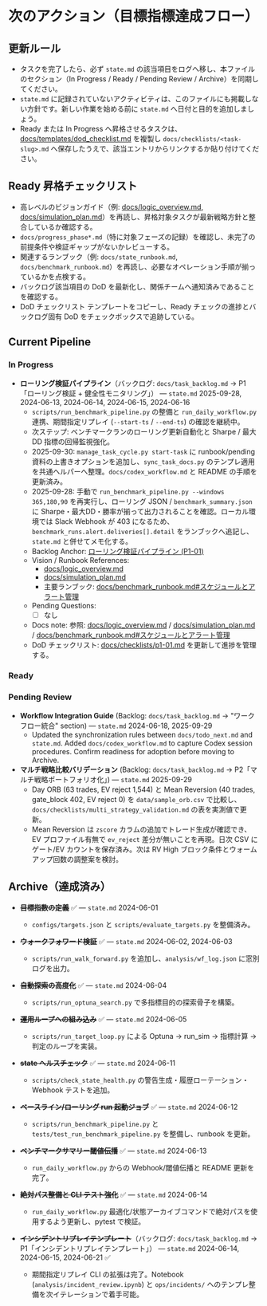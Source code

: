 # 次のアクション（目標指標達成フロー）

## 更新ルール
- タスクを完了したら、必ず `state.md` の該当項目をログへ移し、本ファイルのセクション（In Progress / Ready / Pending Review / Archive）を同期してください。
- `state.md` に記録されていないアクティビティは、このファイルにも掲載しない方針です。新しい作業を始める前に `state.md` へ日付と目的を追加しましょう。
- Ready または In Progress へ昇格させるタスクは、[docs/templates/dod_checklist.md](docs/templates/dod_checklist.md) を複製し `docs/checklists/<task-slug>.md` へ保存したうえで、該当エントリからリンクするか貼り付けてください。

## Ready 昇格チェックリスト
- 高レベルのビジョンガイド（例: [docs/logic_overview.md](docs/logic_overview.md), [docs/simulation_plan.md](docs/simulation_plan.md)）を再読し、昇格対象タスクが最新戦略方針と整合しているか確認する。
- `docs/progress_phase*.md`（特に対象フェーズの記録）を確認し、未完了の前提条件や検証ギャップがないかレビューする。
- 関連するランブック（例: `docs/state_runbook.md`, `docs/benchmark_runbook.md`）を再読し、必要なオペレーション手順が揃っているかを点検する。
- バックログ該当項目の DoD を最新化し、関係チームへ通知済みであることを確認する。
- DoD チェックリスト テンプレートをコピーし、Ready チェックの進捗とバックログ固有 DoD をチェックボックスで追跡している。

## Current Pipeline

### In Progress

- **ローリング検証パイプライン**（バックログ: `docs/task_backlog.md` → P1「ローリング検証 + 健全性モニタリング」） — `state.md` 2025-09-28, 2024-06-13, 2024-06-14, 2024-06-15, 2024-06-16 <!-- anchor: docs/task_backlog.md#p1-01-ローリング検証パイプライン -->
  - `scripts/run_benchmark_pipeline.py` の整備と `run_daily_workflow.py` 連携、期間指定リプレイ (`--start-ts` / `--end-ts`) の確認を継続中。
  - 次ステップ: ベンチマークランのローリング更新自動化と Sharpe / 最大 DD 指標の回帰監視強化。
  - 2025-09-30: `manage_task_cycle.py start-task` に runbook/pending 資料の上書きオプションを追加し、`sync_task_docs.py` のテンプレ適用を共通ヘルパーへ整理。`docs/codex_workflow.md` と README の手順を更新済み。
  - 2025-09-28: 手動で `run_benchmark_pipeline.py --windows 365,180,90` を再実行し、ローリング JSON / `benchmark_summary.json` に Sharpe・最大DD・勝率が揃って出力されることを確認。ローカル環境では Slack Webhook が 403 になるため、`benchmark_runs.alert.deliveries[].detail` をランブックへ追記し、`state.md` と併せてメモ化する。
  - Backlog Anchor: [ローリング検証パイプライン (P1-01)](docs/task_backlog.md#p1-01-ローリング検証パイプライン)
  - Vision / Runbook References:
    - [docs/logic_overview.md](docs/logic_overview.md)
    - [docs/simulation_plan.md](docs/simulation_plan.md)
    - 主要ランブック: [docs/benchmark_runbook.md#スケジュールとアラート管理](docs/benchmark_runbook.md#スケジュールとアラート管理)
  - Pending Questions:
    - [ ] なし
  - Docs note: 参照: [docs/logic_overview.md](docs/logic_overview.md) / [docs/simulation_plan.md](docs/simulation_plan.md) / [docs/benchmark_runbook.md#スケジュールとアラート管理](docs/benchmark_runbook.md#スケジュールとアラート管理)
  - DoD チェックリスト: [docs/checklists/p1-01.md](docs/checklists/p1-01.md) を更新して進捗を管理する。

### Ready

### Pending Review
- **Workflow Integration Guide** (Backlog: `docs/task_backlog.md` → "ワークフロー統合" section) — `state.md` 2024-06-18, 2025-09-29 <!-- anchor: docs/task_backlog.md#codex-session-operations-guide -->
  - Updated the synchronization rules between `docs/todo_next.md` and `state.md`. Added `docs/codex_workflow.md` to capture Codex session procedures. Confirm readiness for adoption before moving to Archive.
- **マルチ戦略比較バリデーション** (Backlog: `docs/task_backlog.md` → P2「マルチ戦略ポートフォリオ化」) — `state.md` 2025-09-29 <!-- anchor: docs/task_backlog.md#p2-マルチ戦略ポートフォリオ化 -->
  - Day ORB (63 trades, EV reject 1,544) と Mean Reversion (40 trades, gate_block 402, EV reject 0) を `data/sample_orb.csv` で比較し、`docs/checklists/multi_strategy_validation.md` の表を実測値で更新。
  - Mean Reversion は `zscore` カラムの追加でトレード生成が確認でき、EV プロファイル有無で `ev_reject` 差分が無いことを再現。日次 CSV にゲート/EV カウントを保存済み。次は RV High ブロック条件とウォームアップ回数の調整案を検討。

## Archive（達成済み）
- ~~**目標指数の定義**~~ ✅ — `state.md` 2024-06-01 <!-- anchor: docs/task_backlog.md#目標指数の定義 -->
  - `configs/targets.json` と `scripts/evaluate_targets.py` を整備済み。
- ~~**ウォークフォワード検証**~~ ✅ — `state.md` 2024-06-02, 2024-06-03 <!-- anchor: docs/task_backlog.md#ウォークフォワード検証 -->
  - `scripts/run_walk_forward.py` を追加し、`analysis/wf_log.json` に窓別ログを出力。
- ~~**自動探索の高度化**~~ ✅ — `state.md` 2024-06-04 <!-- anchor: docs/task_backlog.md#自動探索の高度化 -->
  - `scripts/run_optuna_search.py` で多指標目的の探索骨子を構築。
- ~~**運用ループへの組み込み**~~ ✅ — `state.md` 2024-06-05 <!-- anchor: docs/task_backlog.md#運用ループへの組み込み -->
  - `scripts/run_target_loop.py` による Optuna → run_sim → 指標計算 → 判定のループを実装。
- ~~**state ヘルスチェック**~~ ✅ — `state.md` 2024-06-11 <!-- anchor: docs/task_backlog.md#state-ヘルスチェック -->
  - `scripts/check_state_health.py` の警告生成・履歴ローテーション・Webhook テストを追加。
- ~~**ベースライン/ローリング run 起動ジョブ**~~ ✅ — `state.md` 2024-06-12 <!-- anchor: docs/task_backlog.md#ベースラインローリング-run-起動ジョブ -->
  - `scripts/run_benchmark_pipeline.py` と `tests/test_run_benchmark_pipeline.py` を整備し、runbook を更新。
- ~~**ベンチマークサマリー閾値伝播**~~ ✅ — `state.md` 2024-06-13 <!-- anchor: docs/task_backlog.md#ベンチマークサマリー閾値伝播 -->
  - `run_daily_workflow.py` からの Webhook/閾値伝播と README 更新を完了。
- ~~**絶対パス整備と CLI テスト強化**~~ ✅ — `state.md` 2024-06-14 <!-- anchor: docs/task_backlog.md#絶対パス整備と-cli-テスト強化 -->
  - `run_daily_workflow.py` 最適化/状態アーカイブコマンドで絶対パスを使用するよう更新し、pytest で検証。

- ~~**インシデントリプレイテンプレート**~~（バックログ: `docs/task_backlog.md` → P1「インシデントリプレイテンプレート」） — `state.md` 2024-06-14, 2024-06-15, 2024-06-21 ✅ <!-- anchor: docs/task_backlog.md#p1-02-インシデントリプレイテンプレート -->
  - 期間指定リプレイ CLI の拡張は完了。Notebook (`analysis/incident_review.ipynb`) と `ops/incidents/` へのテンプレ整備を次イテレーションで着手可能。

